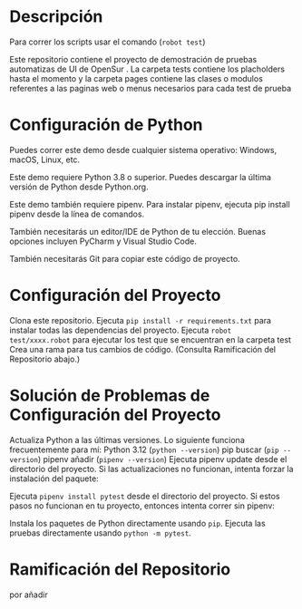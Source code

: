 
# Descripción
Para correr los scripts usar el comando
(`robot test`)

Este repositorio contiene el proyecto de demostración de pruebas automatizas de UI de OpenSur  . 
La carpeta tests contiene los placholders hasta el momento
y la carpeta pages contiene las clases o modulos referentes a las paginas web o menus necesarios para cada test de prueba

# Configuración de Python

Puedes correr este demo desde cualquier sistema operativo: Windows, macOS, Linux, etc.

Este demo requiere Python 3.8 o superior. Puedes descargar la última versión de Python desde Python.org.

Este demo también requiere pipenv. Para instalar pipenv, ejecuta pip install pipenv desde la línea de comandos.

También necesitarás un editor/IDE de Python de tu elección. Buenas opciones incluyen PyCharm y Visual Studio Code.

También necesitarás Git para copiar este código de proyecto.

# Configuración del Proyecto

Clona este repositorio.
Ejecuta `pip install -r requirements.txt` para instalar todas las dependencias del proyecto.
Ejecuta `robot test/xxxx.robot` para ejecutar los test que se encuentran en la carpeta test
Crea una rama para tus cambios de código. (Consulta Ramificación del Repositorio abajo.)

# Solución de Problemas de Configuración del Proyecto

Actualiza Python a las últimas versiones. Lo siguiente funciona frecuentemente para mí:
Python 3.12 (`python --version`)
pip buscar (`pip --version`)
pipenv añadir (`pipenv --version`)
Ejecuta pipenv update desde el directorio del proyecto.
Si las actualizaciones no funcionan, intenta forzar la instalación del paquete:

Ejecuta `pipenv install pytest` desde el directorio del proyecto.
Si estos pasos no funcionan en tu proyecto, entonces intenta correr sin pipenv:

Instala los paquetes de Python directamente usando `pip`.
Ejecuta las pruebas directamente usando `python -m pytest`.

# Ramificación del Repositorio

por añadir
